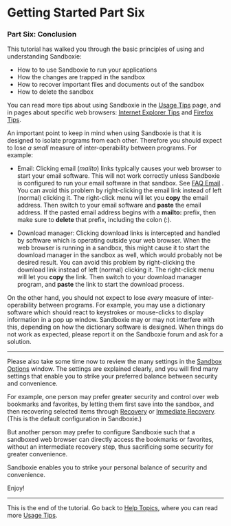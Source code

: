 # Getting Started Part Six

### Part Six: Conclusion

This tutorial has walked you through the basic principles of using and understanding Sandboxie:

* How to to use Sandboxie to run your applications
* How the changes are trapped in the sandbox
* How to recover important files and documents out of the sandbox
* How to delete the sandbox

You can read more tips about using Sandboxie in the [Usage Tips](UsageTips.md) page, and in pages about specific web
browsers: [Internet Explorer Tips](InternetExplorerTips.md) and [Firefox Tips](FirefoxTips.md).

An important point to keep in mind when using Sandboxie is that it is designed to isolate programs from each other.
Therefore you should expect to lose _a small_ measure of inter-operability between programs. For example:

* Email: Clicking email (_mailto_) links typically causes your web browser to start your email software. This will not
  work correctly unless Sandboxie is configured to run your email software in that sandbox. See [FAQ Email](FAQEmail.md)
  . You can avoid this problem by right-clicking the email link instead of left (normal) clicking it. The right-click
  menu will let you **copy** the email address. Then switch to your email software and **paste** the email address. If
  the pasted email address begins with a **mailto:** prefix, then make sure to **delete** that prefix, including the
  colon (:).


* Download manager: Clicking download links is intercepted and handled by software which is operating outside your web
  browser. When the web browser is running in a sandbox, this might cause it to start the download manager in the
  sandbox as well, which would probably not be desired result. You can avoid this problem by right-clicking the download
  link instead of left (normal) clicking it. The right-click menu will let you **copy** the link. Then switch to your
  download manager program, and **paste** the link to start the download process.

On the other hand, you should not expect to lose _every_ measure of inter-operability between programs. For example, you
may use a dictionary software which should react to keystrokes or mouse-clicks to display information in a pop up
window. Sandboxie may or may not interfere with this, depending on how the dictionary software is designed. When things
do not work as expected, please report it on the Sandboxie forum and ask for a solution.

* * *

Please also take some time now to review the many settings in the [Sandbox Options](SP_SBOptions.md) window. The
settings are explained clearly, and you will find many settings that enable you to strike your preferred balance between
security and convenience.

For example, one person may prefer greater security and control over web bookmarks and favorites, by letting them first
save into the sandbox, and then recovering selected items through [Recovery](SP_Recovery.md)
or [Immediate Recovery](ImmediateRecovery.md). (This is the default configuration in Sandboxie.)

But another person may prefer to configure Sandboxie such that a sandboxed web browser can directly access the bookmarks
or favorites, without an intermediate recovery step, thus sacrificing some security for greater convenience.

Sandboxie enables you to strike your personal balance of security and convenience.

Enjoy!

* * *

This is the end of the tutorial. Go back to [Help Topics](HelpTopics.md), where you can read
more [Usage Tips](UsageTips.md).

